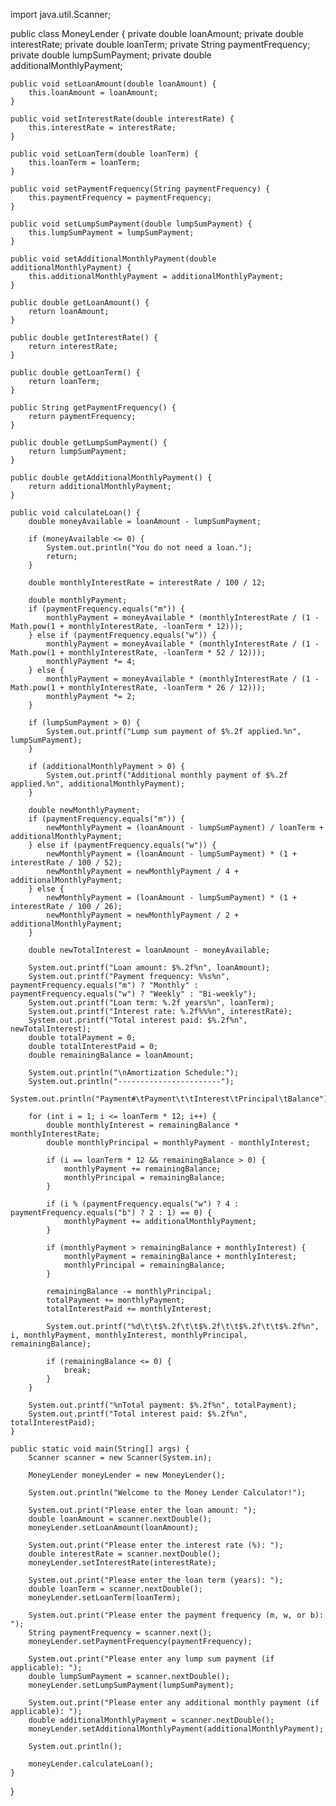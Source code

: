 import java.util.Scanner;

public class MoneyLender {
    private double loanAmount;
    private double interestRate;
    private double loanTerm;
    private String paymentFrequency;
    private double lumpSumPayment;
    private double additionalMonthlyPayment;

    public void setLoanAmount(double loanAmount) {
        this.loanAmount = loanAmount;
    }

    public void setInterestRate(double interestRate) {
        this.interestRate = interestRate;
    }

    public void setLoanTerm(double loanTerm) {
        this.loanTerm = loanTerm;
    }

    public void setPaymentFrequency(String paymentFrequency) {
        this.paymentFrequency = paymentFrequency;
    }

    public void setLumpSumPayment(double lumpSumPayment) {
        this.lumpSumPayment = lumpSumPayment;
    }

    public void setAdditionalMonthlyPayment(double additionalMonthlyPayment) {
        this.additionalMonthlyPayment = additionalMonthlyPayment;
    }

    public double getLoanAmount() {
        return loanAmount;
    }

    public double getInterestRate() {
        return interestRate;
    }

    public double getLoanTerm() {
        return loanTerm;
    }

    public String getPaymentFrequency() {
        return paymentFrequency;
    }

    public double getLumpSumPayment() {
        return lumpSumPayment;
    }

    public double getAdditionalMonthlyPayment() {
        return additionalMonthlyPayment;
    }

    public void calculateLoan() {
        double moneyAvailable = loanAmount - lumpSumPayment;

        if (moneyAvailable <= 0) {
            System.out.println("You do not need a loan.");
            return;
        }

        double monthlyInterestRate = interestRate / 100 / 12;

        double monthlyPayment;
        if (paymentFrequency.equals("m")) {
            monthlyPayment = moneyAvailable * (monthlyInterestRate / (1 - Math.pow(1 + monthlyInterestRate, -loanTerm * 12)));
        } else if (paymentFrequency.equals("w")) {
            monthlyPayment = moneyAvailable * (monthlyInterestRate / (1 - Math.pow(1 + monthlyInterestRate, -loanTerm * 52 / 12)));
            monthlyPayment *= 4;
        } else {
            monthlyPayment = moneyAvailable * (monthlyInterestRate / (1 - Math.pow(1 + monthlyInterestRate, -loanTerm * 26 / 12)));
            monthlyPayment *= 2;
        }

        if (lumpSumPayment > 0) {
            System.out.printf("Lump sum payment of $%.2f applied.%n", lumpSumPayment);
        }

        if (additionalMonthlyPayment > 0) {
            System.out.printf("Additional monthly payment of $%.2f applied.%n", additionalMonthlyPayment);
        }

        double newMonthlyPayment;
        if (paymentFrequency.equals("m")) {
            newMonthlyPayment = (loanAmount - lumpSumPayment) / loanTerm + additionalMonthlyPayment;
        } else if (paymentFrequency.equals("w")) {
            newMonthlyPayment = (loanAmount - lumpSumPayment) * (1 + interestRate / 100 / 52);
            newMonthlyPayment = newMonthlyPayment / 4 + additionalMonthlyPayment;
        } else {
            newMonthlyPayment = (loanAmount - lumpSumPayment) * (1 + interestRate / 100 / 26);
            newMonthlyPayment = newMonthlyPayment / 2 + additionalMonthlyPayment;
        }

        double newTotalInterest = loanAmount - moneyAvailable;

        System.out.printf("Loan amount: $%.2f%n", loanAmount);
        System.out.printf("Payment frequency: %%s%n", paymentFrequency.equals("m") ? "Monthly" : paymentFrequency.equals("w") ? "Weekly" : "Bi-weekly");
        System.out.printf("Loan term: %.2f years%n", loanTerm);
        System.out.printf("Interest rate: %.2f%%%n", interestRate);
        System.out.printf("Total interest paid: $%.2f%n", newTotalInterest);
        double totalPayment = 0;
        double totalInterestPaid = 0;
        double remainingBalance = loanAmount;
    
        System.out.println("\nAmortization Schedule:");
        System.out.println("-----------------------");
        System.out.println("Payment#\tPayment\t\tInterest\tPrincipal\tBalance");
    
        for (int i = 1; i <= loanTerm * 12; i++) {
            double monthlyInterest = remainingBalance * monthlyInterestRate;
            double monthlyPrincipal = monthlyPayment - monthlyInterest;
    
            if (i == loanTerm * 12 && remainingBalance > 0) {
                monthlyPayment += remainingBalance;
                monthlyPrincipal = remainingBalance;
            }
    
            if (i % (paymentFrequency.equals("w") ? 4 : paymentFrequency.equals("b") ? 2 : 1) == 0) {
                monthlyPayment += additionalMonthlyPayment;
            }
    
            if (monthlyPayment > remainingBalance + monthlyInterest) {
                monthlyPayment = remainingBalance + monthlyInterest;
                monthlyPrincipal = remainingBalance;
            }
    
            remainingBalance -= monthlyPrincipal;
            totalPayment += monthlyPayment;
            totalInterestPaid += monthlyInterest;
    
            System.out.printf("%d\t\t$%.2f\t\t$%.2f\t\t$%.2f\t\t$%.2f%n", i, monthlyPayment, monthlyInterest, monthlyPrincipal, remainingBalance);
    
            if (remainingBalance <= 0) {
                break;
            }
        }
    
        System.out.printf("%nTotal payment: $%.2f%n", totalPayment);
        System.out.printf("Total interest paid: $%.2f%n", totalInterestPaid);
    }
    
    public static void main(String[] args) {
        Scanner scanner = new Scanner(System.in);
    
        MoneyLender moneyLender = new MoneyLender();
    
        System.out.println("Welcome to the Money Lender Calculator!");
    
        System.out.print("Please enter the loan amount: ");
        double loanAmount = scanner.nextDouble();
        moneyLender.setLoanAmount(loanAmount);
    
        System.out.print("Please enter the interest rate (%): ");
        double interestRate = scanner.nextDouble();
        moneyLender.setInterestRate(interestRate);
    
        System.out.print("Please enter the loan term (years): ");
        double loanTerm = scanner.nextDouble();
        moneyLender.setLoanTerm(loanTerm);
    
        System.out.print("Please enter the payment frequency (m, w, or b): ");
        String paymentFrequency = scanner.next();
        moneyLender.setPaymentFrequency(paymentFrequency);
    
        System.out.print("Please enter any lump sum payment (if applicable): ");
        double lumpSumPayment = scanner.nextDouble();
        moneyLender.setLumpSumPayment(lumpSumPayment);
    
        System.out.print("Please enter any additional monthly payment (if applicable): ");
        double additionalMonthlyPayment = scanner.nextDouble();
        moneyLender.setAdditionalMonthlyPayment(additionalMonthlyPayment);
    
        System.out.println();
    
        moneyLender.calculateLoan();
    }
}    
